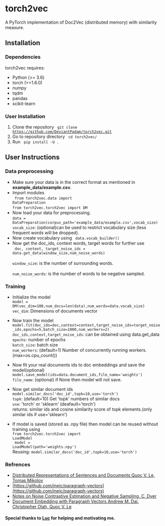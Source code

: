 # torch2vec
A PyTorch implementation of Doc2Vec (distributed memory) with similarity measure.

## Installation
### Dependencies
torch2vec requires:
* Python (>= 3.6)
* torch (>=1.6.0)
* numpy
* tqdm
* pandas
* scikit-learn

### User Installation
1. Clone the repository
<code> git clone https://github.com/DeviantPadam/torch2vec.git </code>
1. Go to repository directory
<code> cd torch2vec/ </code>
1. Run <code> pip install -U . </code>

## User Instructions 
### Data preprocessing
* Make sure your data is in the correct format as mentioned in **example_data/example.csv**.
* Import modules<br/> <code> from torch2vec.data import DataPreparation </code><br/><code>from torch2vec.torch2vec import DM </code>
* Now load your data for preprocessing.</br><code>data = DataPreparation(corpus_path='example_data/example.csv',vocab_size)</code> <br/> <code>vocab_size</code>: (optional)can be used to restrict vocabulary size (less frequent words will be dropped).
* Now create vocabulary using <code> data.vocab_builder() </code>
* Now get the doc_ids, context words, target words for further use<br/><code> doc, context, target_noise_ids = data.get_data(window_size,num_noise_words) </code><br/><code> window_size</code>: is the number of surrounding words. <br/> <code> num_noise_words</code>: is the number of words to be negative sampled.
### Training
* Initialize the model<br/> <code>model = DM(vec_dim=100,num_docs=len(data),num_words=data.vocab_size)</code><br/> <code>vec_dim</code>: Dimensions of documents vector<br/>
* Now train the model <br/><code>model.fit(doc_ids=doc,context=context,target_noise_ids=target_noise_ids,epochs=5,batch_size=1000,num_workers=2)</code><br/><code>doc_ids,context,target_noise_ids</code>: can be obtained using data.get_data<br/> <code>epochs</code>: number of epochs <br/> <code>batch_size</code>: batch size<br/> <code>num_workers</code>: (default=1) Number of concurrently running workers.(max=os.cpu_count())

* Now fit your real documents ids to doc embeddings and save the model(optional) <br/> <code>model.save_model(ids=data.document_ids,file_name='weights')</code> <br/> <code>file_name</code>: (optional) if None then model will not save.
* Now get similar document ids <br/> <code>model.similar_docs('doc_id',topk=10,use='torch')</code><br/> <code>topk</code>: (default=10) Get 'topk' numbers of similar docs <br/> <code>use</code>: 'torch' or 'sklearn' (deafault='torch') <br/> returns: similar ids and cosine similarity score of topk elements.(only similar ids if use='sklearn')  
* If model is saved (stored as .npy file) then model can be reused without training using <br/> <code>from torch2vec.torch2vec import LoadModel</code> <br/> <code> model = LoadModel(path='weights.npy')</code> <br/> Reusing: <code>model.similar_docs('doc_id',topk=10,use='torch')</code>

### Refrences
* [Distributed Representations of Sentences and Documents Quoc V. Le, Tomas Mikolov](https://arxiv.org/pdf/1405.4053.pdf)
* [https://github.com/inejc/paragraph-vectors](https://github.com/inejc/paragraph-vectors)
* [Notes on Noise Contrastive Estimation and Negative Sampling, C. Dyer](https://arxiv.org/abs/1410.8251)
* [Document Embedding with Paragraph Vectors Andrew M. Dai, Christopher Olah, Quoc V. Le](https://arxiv.org/abs/1507.07998)

#### Special thanks to [Luc](https://github.com/x0rzkov) for helping and motivating me.

